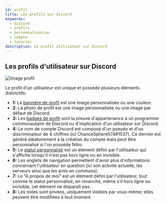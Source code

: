 ```yaml
---
id: profil
title: Les profils sur discord
keywords:
  - discord
  - profils
  - personnalisation
  - compte
  - tutoriel
description: Le profil utilisateur sur discord
---
```

## Les profils d'utilisateur sur Discord
![Image profil](https://user-images.githubusercontent.com/87481394/128406244-aa3e589f-494e-445c-9056-e26ae52bd433.png)

Le profil d'un utilisateur est unique et possède plusieurs éléments distinctifs:
- **1:** La [bannière de profil](https://discord.fr/wiki/parametres-compte/personnalisation-compte/banniere-profil/) est une image personnalisée ou une couleur.
- **2:** La photo de profil est une image personnalisée ou une image par défaut de Discord.
- **3:** Les [badges de profil](https://discord.fr/wiki/programmes-communautaires/outils-communautaires/badges/) sont la preuve d'appartenance à un programme communautaire de Discord ou d'implication d'un utilisateur sur Discord.
- **4:** Le nom de compte Discord est composé d'un pseudo et d'un discriminateur de 4 chiffres (ici ChanceSphere574#1537). Ce dernier est généré aléatoirement à la création du compte mais peut être personnalisé si l'on possède Nitro.
- **5:** Le [statut personnalisé](https://discord.fr/wiki/parametres-compte/personnalisation-compte/statuts-personnalise/) est un élément défini par l'utilisateur qui s'affiche lorsqu'il n'est pas hors ligne ou en invisible.
- **6:** Les onglets de navigation permettent d'avoir plus d'informations concernant l'utilisateur en question (ici son activité actuelle, les serveurs ainsi que les amis en communs).
- **7:** Le "A propos de moi" est un élément défini par l'utilisateur, tout comme le statut personnalisé, en revanche, même s'il hors ligne ou invisible, cet élément ne disparaît pas.
- **8:** Les notes sont privées, uniquement visibles par vous-même; elles peuvent être modifiées à tout moment.

